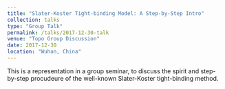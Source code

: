 ```yaml
---
title: "Slater-Koster Tight-binding Model: A Step-by-Step Intro"
collection: talks
type: "Group Talk"
permalink: /talks/2017-12-30-talk
venue: "Topo Group Discussion"
date: 2017-12-30
location: "Wuhan, China"
---
```


This is a representation in a group seminar, to discuss the spirit and step-by-step procudeure of the well-known Slater-Koster tight-binding method.